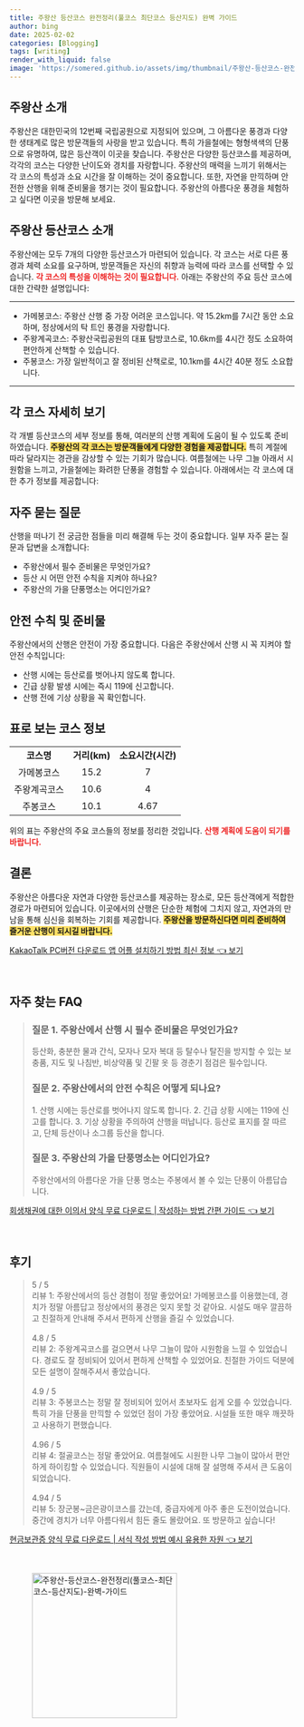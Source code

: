 ```yaml
---
title: 주왕산 등산코스 완전정리(풀코스 최단코스 등산지도) 완벽 가이드
author: bing
date: 2025-02-02
categories: [Blogging]
tags: [writing]
render_with_liquid: false
image: 'https://somered.github.io/assets/img/thumbnail/주왕산-등산코스-완전정리(풀코스-최단코스-등산지도)-완벽-가이드.webp'
---
```



<h2 id='주왕산 소개'>주왕산 소개</h2>

<p>주왕산은 대한민국의 12번째 국립공원으로 지정되어 있으며, 그 아름다운 풍경과 다양한 생태계로 많은 방문객들의 사랑을 받고 있습니다. 특히 가을철에는 형형색색의 단풍으로 유명하여, 많은 등산객이 이곳을 찾습니다. 주왕산은 다양한 등산코스를 제공하며, 각각의 코스는 다양한 난이도와 경치를 자랑합니다. 주왕산의 매력을 느끼기 위해서는 각 코스의 특성과 소요 시간을 잘 이해하는 것이 중요합니다. 또한, 자연을 만끽하며 안전한 산행을 위해 준비물을 챙기는 것이 필요합니다. 주왕산의 아름다운 풍경을 체험하고 싶다면 이곳을 방문해 보세요.</p>

<h2 id='주왕산 등산코스 소개'>주왕산 등산코스 소개</h2>

<p>주왕산에는 모두 7개의 다양한 등산코스가 마련되어 있습니다. 각 코스는 서로 다른 풍경과 체력 소요를 요구하며, 방문객들은 자신의 취향과 능력에 따라 코스를 선택할 수 있습니다. <b><span style="color: #ee2323;">각 코스의 특성을 이해하는 것이 필요합니다.</span></b> 아래는 주왕산의 주요 등산 코스에 대한 간략한 설명입니다:</p>

<hr />

<ul>
    <li>가메봉코스: 주왕산 산행 중 가장 어려운 코스입니다. 약 15.2km를 7시간 동안 소요하며, 정상에서의 탁 트인 풍경을 자랑합니다.</li>
    <li>주왕계곡코스: 주왕산국립공원의 대표 탐방코스로, 10.6km를 4시간 정도 소요하여 편안하게 산책할 수 있습니다.</li>
    <li>주봉코스: 가장 일반적이고 잘 정비된 산책로로, 10.1km를 4시간 40분 정도 소요합니다.</li>
</ul>

<hr />

<h2 id='각 코스 자세히 보기'>각 코스 자세히 보기</h2>

<p>각 개별 등산코스의 세부 정보를 통해, 여러분의 산행 계획에 도움이 될 수 있도록 준비하였습니다. <b><span style="background-color: #ffe066;">주왕산의 각 코스는 방문객들에게 다양한 경험을 제공합니다.</span></b> 특히 계절에 따라 달라지는 경관을 감상할 수 있는 기회가 많습니다. 여름철에는 나무 그늘 아래서 시원함을 느끼고, 가을철에는 화려한 단풍을 경험할 수 있습니다. 아래에서는 각 코스에 대한 추가 정보를 제공합니다:</p>

<h2 id='자주 묻는 질문'>자주 묻는 질문</h2>

<p>산행을 떠나기 전 궁금한 점들을 미리 해결해 두는 것이 중요합니다. 일부 자주 묻는 질문과 답변을 소개합니다:</p>

<ul>
    <li>주왕산에서 필수 준비물은 무엇인가요?</li>
    <li>등산 시 어떤 안전 수칙을 지켜야 하나요?</li>
    <li>주왕산의 가을 단풍명소는 어디인가요?</li>
</ul>

<h2 id='안전 수칙 및 준비물'>안전 수칙 및 준비물</h2>

<p>주왕산에서의 산행은 안전이 가장 중요합니다. 다음은 주왕산에서 산행 시 꼭 지켜야 할 안전 수칙입니다:</p>

<ul>
    <li>산행 시에는 등산로를 벗어나지 않도록 합니다.</li>
    <li>긴급 상황 발생 시에는 즉시 119에 신고합니다.</li>
    <li>산행 전에 기상 상황을 꼭 확인합니다.</li>
</ul>

<h2 id='표로 보는 코스 정보'>표로 보는 코스 정보</h2>

<table>
    <tr>
        <td style="text-align: center; height: 17px;"><b>코스명</b></td>
        <td style="text-align: center; height: 17px;"><b>거리(km)</b></td>
        <td style="text-align: center; height: 17px;"><b>소요시간(시간)</b></td>
    </tr>
    <tr>
        <td style="text-align: center; height: 17px;">가메봉코스</td>
        <td style="text-align: center; height: 17px;">15.2</td>
        <td style="text-align: center; height: 17px;">7</td>
    </tr>
    <tr>
        <td style="text-align: center; height: 17px;">주왕계곡코스</td>
        <td style="text-align: center; height: 17px;">10.6</td>
        <td style="text-align: center; height: 17px;">4</td>
    </tr>
    <tr>
        <td style="text-align: center; height: 17px;">주봉코스</td>
        <td style="text-align: center; height: 17px;">10.1</td>
        <td style="text-align: center; height: 17px;">4.67</td>
    </tr>
</table>

<p>위의 표는 주왕산의 주요 코스들의 정보를 정리한 것입니다. <b><span style="color: #ee2323;">산행 계획에 도움이 되기를 바랍니다.</span></b></p>

<h2 id='결론'>결론</h2>

<p>주왕산은 아름다운 자연과 다양한 등산코스를 제공하는 장소로, 모든 등산객에게 적합한 경로가 마련되어 있습니다. 이곳에서의 산행은 단순한 체험에 그치지 않고, 자연과의 만남을 통해 심신을 회복하는 기회를 제공합니다. <b><span style="background-color: #ffe066;">주왕산을 방문하신다면 미리 준비하여 즐거운 산행이 되시길 바랍니다.</span></b></p>


<p><a class="click-button" title="KakaoTalk PC버전 다운로드 앱 어플 설치하기 방법 최신 정보" href="https://somered.github.io/posts/KakaoTalk-PC%EB%B2%84%EC%A0%84-%EB%8B%A4%EC%9A%B4%EB%A1%9C%EB%93%9C-%EC%95%B1-%EC%96%B4%ED%94%8C-%EC%84%A4%EC%B9%98%ED%95%98%EA%B8%B0-%EB%B0%A9%EB%B2%95-%EC%B5%9C%EC%8B%A0-%EC%A0%95%EB%B3%B4/" rel="dofollow">KakaoTalk PC버전 다운로드 앱 어플 설치하기 방법 최신 정보 👈 보기</a></p><br>
<h2 id='자주_찾는_FAQ'>자주 찾는 FAQ</h2>
<div itemscope="" itemtype="https://schema.org/FAQPage"> 
<blockquote> 
<div itemscope="" itemprop="mainEntity" itemtype="https://schema.org/Question"> 
<h3 itemprop="name">질문 1. 주왕산에서 산행 시 필수 준비물은 무엇인가요?</h3> 
<div itemscope="" itemprop="acceptedAnswer" itemtype="https://schema.org/Answer"> 
<span itemprop="text"> 
<p>등산화, 충분한 물과 간식, 모자나 모자 복대 등 탈수나 탈진을 방지할 수 있는 보충품, 지도 및 나침반, 비상약품 및 긴팔 옷 등 경춘기 점검은 필수입니다.</p> 
</span> 
</div> 
</div> 
<div itemscope="" itemprop="mainEntity" itemtype="https://schema.org/Question"> 
<h3 itemprop="name">질문 2. 주왕산에서의 안전 수칙은 어떻게 되나요?</h3> 
<div itemscope="" itemprop="acceptedAnswer" itemtype="https://schema.org/Answer"> 
<span itemprop="text"> 
<p>1. 산행 시에는 등산로를 벗어나지 않도록 합니다. 2. 긴급 상황 시에는 119에 신고를 합니다. 3. 기상 상황을 주의하여 산행을 떠납니다. 등산로 표지를 잘 따르고, 단체 등산이나 소그룹 등산을 합니다.</p> 
</span> 
</div> 
</div> 
<div itemscope="" itemprop="mainEntity" itemtype="https://schema.org/Question"> 
<h3 itemprop="name">질문 3. 주왕산의 가을 단풍명소는 어디인가요?</h3> 
<div itemscope="" itemprop="acceptedAnswer" itemtype="https://schema.org/Answer"> 
<span itemprop="text"> 
<p>주왕산에서의 아름다운 가을 단풍 명소는 주봉에서 볼 수 있는 단풍이 아름답습니다.</p> 
</span> 
</div> 
</div> 
</blockquote> 
</div>
<p><a class="click-button" title="회생채권에 대한 이의서 양식 무료 다운로드 | 작성하는 방법 간편 가이드" href="https://somered.github.io/posts/%ED%9A%8C%EC%83%9D%EC%B1%84%EA%B6%8C%EC%97%90-%EB%8C%80%ED%95%9C-%EC%9D%B4%EC%9D%98%EC%84%9C-%EC%96%91%EC%8B%9D-%EB%AC%B4%EB%A3%8C-%EB%8B%A4%EC%9A%B4%EB%A1%9C%EB%93%9C-%EC%9E%91%EC%84%B1%ED%95%98%EB%8A%94-%EB%B0%A9%EB%B2%95-%EA%B0%84%ED%8E%B8-%EA%B0%80%EC%9D%B4%EB%93%9C/" rel="dofollow">회생채권에 대한 이의서 양식 무료 다운로드 | 작성하는 방법 간편 가이드 👈 보기</a></p><br>
<h2 id='후기'>후기</h2>
<div itemscope itemtype="https://schema.org/Product">
  <blockquote>
  <div itemprop="review" itemscope itemtype="https://schema.org/Review">
      <div itemprop="reviewRating" itemscope itemtype="https://schema.org/Rating"> <span itemprop="ratingValue">5</span> / <span itemprop="bestRating">5</span> </div>
      <span itemprop="reviewBody">리뷰 1: 주왕산에서의 등산 경험이 정말 좋았어요! 가메봉코스를 이용했는데, 경치가 정말 아름답고 정상에서의 풍경은 잊지 못할 것 같아요. 시설도 매우 깔끔하고 친절하게 안내해 주셔서 편하게 산행을 즐길 수 있었습니다.</span>
  </div>
  <br>
  <div itemprop="review" itemscope itemtype="https://schema.org/Review">
      <div itemprop="reviewRating" itemscope itemtype="https://schema.org/Rating"> <span itemprop="ratingValue">4.8</span> / <span itemprop="bestRating">5</span> </div>
      <span itemprop="reviewBody">리뷰 2: 주왕계곡코스를 걸으면서 나무 그늘이 많아 시원함을 느낄 수 있었습니다. 경로도 잘 정비되어 있어서 편하게 산책할 수 있었어요. 친절한 가이드 덕분에 모든 설명이 잘해주셔서 좋았습니다.</span>
  </div>
  <br>
  <div itemprop="review" itemscope itemtype="https://schema.org/Review">
      <div itemprop="reviewRating" itemscope itemtype="https://schema.org/Rating"> <span itemprop="ratingValue">4.9</span> / <span itemprop="bestRating">5</span> </div>
      <span itemprop="reviewBody">리뷰 3: 주봉코스는 정말 잘 정비되어 있어서 초보자도 쉽게 오를 수 있었습니다. 특히 가을 단풍을 만끽할 수 있었던 점이 가장 좋았어요. 시설들 또한 매우 깨끗하고 사용하기 편했습니다.</span>
  </div>
  <br>
  <div itemprop="review" itemscope itemtype="https://schema.org/Review">
      <div itemprop="reviewRating" itemscope itemtype="https://schema.org/Rating"> <span itemprop="ratingValue">4.96</span> / <span itemprop="bestRating">5</span> </div>
      <span itemprop="reviewBody">리뷰 4: 절골코스는 정말 좋았어요. 여름철에도 시원한 나무 그늘이 많아서 편안하게 하이킹할 수 있었습니다. 직원들이 시설에 대해 잘 설명해 주셔서 큰 도움이 되었습니다.</span>
  </div>
  <br>
  <div itemprop="review" itemscope itemtype="https://schema.org/Review">
      <div itemprop="reviewRating" itemscope itemtype="https://schema.org/Rating"> <span itemprop="ratingValue">4.94</span> / <span itemprop="bestRating">5</span> </div>
      <span itemprop="reviewBody">리뷰 5: 장군봉~금은광이코스를 갔는데, 중급자에게 아주 좋은 도전이었습니다. 중간에 경치가 너무 아름다워서 힘든 줄도 몰랐어요. 또 방문하고 싶습니다!</span>
  </div>
  </blockquote>
</div>
<p><a class="click-button" title="현금보관증 양식 무료 다운로드 | 서식 작성 방법 예시 유용한 자원" href="https://somered.github.io/posts/%ED%98%84%EA%B8%88%EB%B3%B4%EA%B4%80%EC%A6%9D-%EC%96%91%EC%8B%9D-%EB%AC%B4%EB%A3%8C-%EB%8B%A4%EC%9A%B4%EB%A1%9C%EB%93%9C-%EC%84%9C%EC%8B%9D-%EC%9E%91%EC%84%B1-%EB%B0%A9%EB%B2%95-%EC%98%88%EC%8B%9C-%EC%9C%A0%EC%9A%A9%ED%95%9C-%EC%9E%90%EC%9B%90/" rel="dofollow">현금보관증 양식 무료 다운로드 | 서식 작성 방법 예시 유용한 자원 👈 보기</a></p><br>
<figure class="image"><img src="https://somered.github.io/assets/img/thumbnail/주왕산-등산코스-완전정리(풀코스-최단코스-등산지도)-완벽-가이드.webp" alt="주왕산-등산코스-완전정리(풀코스-최단코스-등산지도)-완벽-가이드" width="256" height="256"></figure>